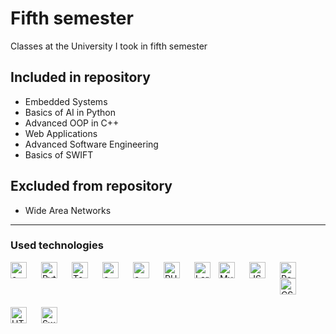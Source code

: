 # Fifth semester
Classes at the University I took in fifth semester
## Included in repository
- Embedded Systems
- Basics of AI in Python
- Advanced OOP in C++
- Web Applications
- Advanced Software Engineering
- Basics of SWIFT
## Excluded from repository
- Wide Area Networks

---
### Used technologies
[<img align="left" width="26px" style="padding: 0 20px 20px 0" alt="c++" src="https://cdn.jsdelivr.net/gh/devicons/devicon/icons/c/c-original.svg"/>][c]
[<img align="left" width="26px" style="padding: 0 20px 20px 0" alt="Python" src="https://cdn.jsdelivr.net/gh/devicons/devicon/icons/python/python-original.svg"/>][python]
[<img align="left" width="26px" style="padding: 0 20px 20px 0" alt="TensorFlow" src="https://cdn.jsdelivr.net/gh/devicons/devicon/icons/tensorflow/tensorflow-original.svg"/>][tensorflow]
[<img align="left" width="26px" style="padding: 0 20px 20px 0" alt="c++" src="https://cdn.jsdelivr.net/gh/devicons/devicon/icons/cplusplus/cplusplus-original.svg"/>][cpp]
[<img align="left" width="26px" style="padding: 0 20px 20px 0" alt="c++" src="https://cdn.jsdelivr.net/gh/devicons/devicon/icons/qt/qt-original.svg"/>][qt]
[<img align="left" width="26px" alt= "PHP" src="https://cdn.jsdelivr.net/gh/devicons/devicon/icons/php/php-original.svg" style="padding: 0 20px 20px 0"></img>][php]
[<img align="left" alt="Laravel" width="26px" src="https://cdn.jsdelivr.net/gh/devicons/devicon/icons/laravel/laravel-plain.svg" style="padding-right:10px;" />][laravel]
[<img align="left" width="26px" alt= "MySQL" src="https://cdn.jsdelivr.net/gh/devicons/devicon/icons/mysql/mysql-original.svg" style="padding: 0 20px 20px 0"></img>][mysql]
[<img align="left" width="26px" alt= "JS" src="https://cdn.jsdelivr.net/gh/devicons/devicon/icons/javascript/javascript-original.svg" style="padding: 0 20px 20px 0"></img>][js]
[<img align="left" alt="React" width="26px" src="https://cdn.jsdelivr.net/gh/devicons/devicon/icons/react/react-original.svg" style="padding-right:10px;" />][react]
[<img align="left" width="26px" alt= "CSS" src="https://cdn.jsdelivr.net/gh/devicons/devicon/icons/css3/css3-original.svg" style="padding: 0 20px 20px 0"></img>][css]
[<img align="left" alt="HTML" width="26px" src="https://cdn.jsdelivr.net/gh/devicons/devicon/icons/html5/html5-original.svg" style="padding: 0 20px 20px 0"/>][html]
[<img align="left" style="padding-right:10px" width="26px" alt="Swift" src="https://cdn.jsdelivr.net/gh/devicons/devicon/icons/swift/swift-original.svg" />][swift]

[c]: https://en.wikipedia.org/wiki/C_(programming_language)
[python]: https://www.python.org
[tensorflow]: https://www.tensorflow.org/
[cpp]: https://en.wikipedia.org/wiki/C%2B%2B
[qt]: https://www.qt.io
[php]: https://www.php.net
[laravel]: https://laravel.com
[mysql]: https://www.mysql.com
[css]: https://en.wikipedia.org/wiki/CSS
[js]: https://en.wikipedia.org/wiki/JavaScript
[react]: https://pl.reactjs.org
[html]: https://en.wikipedia.org/wiki/HTML
[swift]: https://developer.apple.com/swift/
